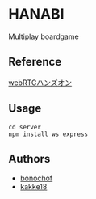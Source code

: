 HANABI
===

Multiplay boardgame

## Reference
[webRTCハンズオン](https://github.com/yusuke84/webrtc-handson-2016)

## Usage
```
cd server
npm install ws express
```

## Authors
* [bonochof](https://github.com/bonochof)
* [kakke18](https;//github.com/kakke18)

